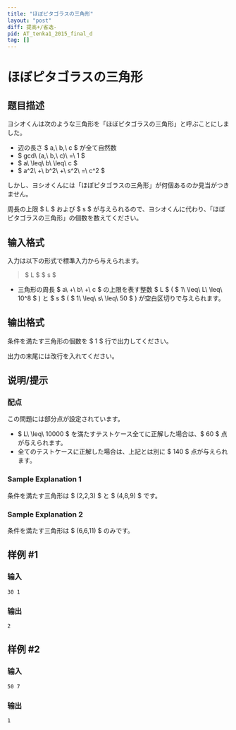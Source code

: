 ```yaml
---
title: "ほぼピタゴラスの三角形"
layout: "post"
diff: 提高+/省选-
pid: AT_tenka1_2015_final_d
tag: []
---
```


# ほぼピタゴラスの三角形

## 题目描述

[problemUrl]: https://atcoder.jp/contests/tenka1-2015-final/tasks/tenka1_2015_final_d

ヨシオくんは次のような三角形を「ほぼピタゴラスの三角形」と呼ぶことにしました。

- 辺の長さ $ a,\ b,\ c $ が全て自然数
- $ gcd\ (a,\ b,\ c)\ =\ 1 $
- $ a\ \leq\ b\ \leq\ c $
- $ a^2\ +\ b^2\ +\ s^2\ =\ c^2 $

しかし、ヨシオくんには「ほぼピタゴラスの三角形」が何個あるのか見当がつきません。

周長の上限 $ L $ および $ s $ が与えられるので、ヨシオくんに代わり、「ほぼピタゴラスの三角形」の個数を数えてください。

## 输入格式

入力は以下の形式で標準入力から与えられます。

> $ L $ $ s $

- 三角形の周長 $ a\ +\ b\ +\ c $ の上限を表す整数 $ L $ ( $ 1\ \leq\ L\ \leq\ 10^8 $ ) と $ s $ ( $ 1\ \leq\ s\ \leq\ 50 $ ) が空白区切りで与えられます。

## 输出格式

条件を満たす三角形の個数を $ 1 $ 行で出力してください。

出力の末尾には改行を入れてください。

## 说明/提示

### 配点

この問題には部分点が設定されています。

- $ L\ \leq\ 10000 $ を満たすテストケース全てに正解した場合は、$ 60 $ 点が与えられます。
- 全てのテストケースに正解した場合は、上記とは別に $ 140 $ 点が与えられます。

### Sample Explanation 1

条件を満たす三角形は $ (2,2,3) $ と $ (4,8,9) $ です。

### Sample Explanation 2

条件を満たす三角形は $ (6,6,11) $ のみです。

## 样例 #1

### 输入

```
30 1
```

### 输出

```
2
```

## 样例 #2

### 输入

```
50 7
```

### 输出

```
1
```

